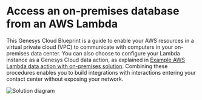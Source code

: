 #  Access an on-premises database from an AWS Lambda
This Genesys Cloud Blueprint is a guide to enable your AWS resources in a virtual private cloud (VPC) to communicate with computers in your on-premises data center. You can also choose to configure your Lambda instance as a Genesys Cloud data action, as explained in [Example AWS Lambda data action with on-premises solution](https://help.mypurecloud.com/?p=209728 "Opens the Example AWS Lambda data action with on-premises solution article"). Combining these procedures enables you to build integrations with interactions entering your contact center without exposing your network.

![Solution diagram](./bpPremise-Lambda.png)
